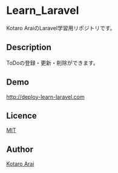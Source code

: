 Learn_Laravel
====

Kotaro AraiのLaravel学習用リポジトリです。

## Description
ToDoの登録・更新・削除ができます。

## Demo
http://deploy-learn-laravel.com

## Licence

[MIT](https://github.com/tcnksm/tool/blob/master/LICENCE)

## Author

[Kotaro Arai](https://github.com/AraiKotaro)
